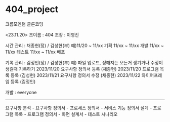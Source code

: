 # 404_project
크롬모멘텀 클론코딩

<23.11.20>
조이름 : 404
조장 : 이영진

시간 관리 : 채종현(정) / 김성현(부)
예)11/20 ~ 11/xx 기획
    11/xx ~ 11/xx 개발
    11/xx ~ 11/xx 테스트
    11/xx ~ 11/xx 배포

기록 관리 : 김정인(정) / 김성현(부)
 예) 파일 업로드, 정해지는 모든거 생기거나 수정이 생길때 기록하기
      2023/11/20 요구사항 정의서 등록 (채종현)
      2023/11/20 프로그램 목록 등록 (김성현)
      2023/11/21 요구사항 정의서 수정 (채종현)
      2023/11/22 와이어프레임 등록 (김정인)

개발 : everyone

-------------------------------------------------

요구사항 분석
    - 요구사항 정의서
    - 프로세스 정의서 
    - 서비스 기능 정의서
설계
    - 프로그램 목록
    - 프로그램 정의서 
    - 화면 설계서
    - 테스트 시나리오
